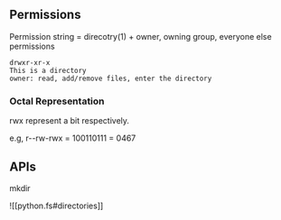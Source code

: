 
## Permissions

Permission string = direcotry(1) + owner, owning group, everyone else permissions

```
drwxr-xr-x
This is a directory
owner: read, add/remove files, enter the directory
```

### Octal Representation

rwx represent a bit respectively.

e.g, r--rw-rwx = 100110111 = 0467

## APIs

mkdir

![[python.fs#directories]]
